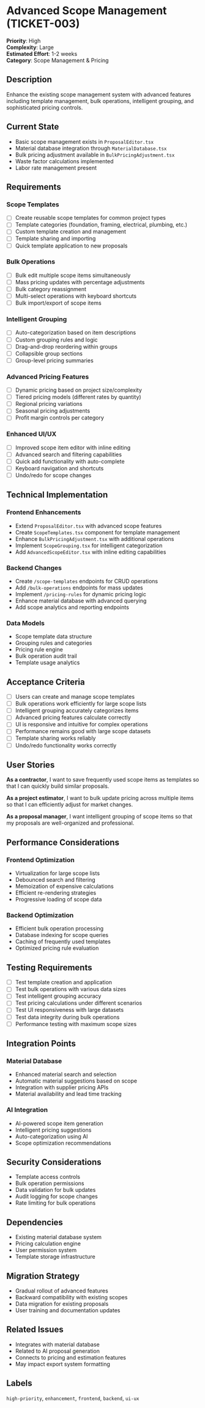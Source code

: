 # Advanced Scope Management (TICKET-003)

**Priority**: High  
**Complexity**: Large  
**Estimated Effort**: 1-2 weeks  
**Category**: Scope Management & Pricing  

## Description

Enhance the existing scope management system with advanced features including template management, bulk operations, intelligent grouping, and sophisticated pricing controls.

## Current State

- Basic scope management exists in `ProposalEditor.tsx`
- Material database integration through `MaterialDatabase.tsx`
- Bulk pricing adjustment available in `BulkPricingAdjustment.tsx`
- Waste factor calculations implemented
- Labor rate management present

## Requirements

### Scope Templates
- [ ] Create reusable scope templates for common project types
- [ ] Template categories (foundation, framing, electrical, plumbing, etc.)
- [ ] Custom template creation and management
- [ ] Template sharing and importing
- [ ] Quick template application to new proposals

### Bulk Operations
- [ ] Bulk edit multiple scope items simultaneously
- [ ] Mass pricing updates with percentage adjustments
- [ ] Bulk category reassignment
- [ ] Multi-select operations with keyboard shortcuts
- [ ] Bulk import/export of scope items

### Intelligent Grouping
- [ ] Auto-categorization based on item descriptions
- [ ] Custom grouping rules and logic
- [ ] Drag-and-drop reordering within groups
- [ ] Collapsible group sections
- [ ] Group-level pricing summaries

### Advanced Pricing Features
- [ ] Dynamic pricing based on project size/complexity
- [ ] Tiered pricing models (different rates by quantity)
- [ ] Regional pricing variations
- [ ] Seasonal pricing adjustments
- [ ] Profit margin controls per category

### Enhanced UI/UX
- [ ] Improved scope item editor with inline editing
- [ ] Advanced search and filtering capabilities
- [ ] Quick add functionality with auto-complete
- [ ] Keyboard navigation and shortcuts
- [ ] Undo/redo for scope changes

## Technical Implementation

### Frontend Enhancements
- Extend `ProposalEditor.tsx` with advanced scope features
- Create `ScopeTemplates.tsx` component for template management
- Enhance `BulkPricingAdjustment.tsx` with additional operations
- Implement `ScopeGrouping.tsx` for intelligent categorization
- Add `AdvancedScopeEditor.tsx` with inline editing capabilities

### Backend Changes
- Create `/scope-templates` endpoints for CRUD operations
- Add `/bulk-operations` endpoints for mass updates
- Implement `/pricing-rules` for dynamic pricing logic
- Enhance material database with advanced querying
- Add scope analytics and reporting endpoints

### Data Models
- Scope template data structure
- Grouping rules and categories
- Pricing rule engine
- Bulk operation audit trail
- Template usage analytics

## Acceptance Criteria

- [ ] Users can create and manage scope templates
- [ ] Bulk operations work efficiently for large scope lists
- [ ] Intelligent grouping accurately categorizes items
- [ ] Advanced pricing features calculate correctly
- [ ] UI is responsive and intuitive for complex operations
- [ ] Performance remains good with large scope datasets
- [ ] Template sharing works reliably
- [ ] Undo/redo functionality works correctly

## User Stories

**As a contractor**, I want to save frequently used scope items as templates so that I can quickly build similar proposals.

**As a project estimator**, I want to bulk update pricing across multiple items so that I can efficiently adjust for market changes.

**As a proposal manager**, I want intelligent grouping of scope items so that my proposals are well-organized and professional.

## Performance Considerations

### Frontend Optimization
- Virtualization for large scope lists
- Debounced search and filtering
- Memoization of expensive calculations
- Efficient re-rendering strategies
- Progressive loading of scope data

### Backend Optimization
- Efficient bulk operation processing
- Database indexing for scope queries
- Caching of frequently used templates
- Optimized pricing rule evaluation

## Testing Requirements

- [ ] Test template creation and application
- [ ] Test bulk operations with various data sizes
- [ ] Test intelligent grouping accuracy
- [ ] Test pricing calculations under different scenarios
- [ ] Test UI responsiveness with large datasets
- [ ] Test data integrity during bulk operations
- [ ] Performance testing with maximum scope sizes

## Integration Points

### Material Database
- Enhanced material search and selection
- Automatic material suggestions based on scope
- Integration with supplier pricing APIs
- Material availability and lead time tracking

### AI Integration
- AI-powered scope item generation
- Intelligent pricing suggestions
- Auto-categorization using AI
- Scope optimization recommendations

## Security Considerations

- Template access controls
- Bulk operation permissions
- Data validation for bulk updates
- Audit logging for scope changes
- Rate limiting for bulk operations

## Dependencies

- Existing material database system
- Pricing calculation engine
- User permission system
- Template storage infrastructure

## Migration Strategy

- Gradual rollout of advanced features
- Backward compatibility with existing scopes
- Data migration for existing proposals
- User training and documentation updates

## Related Issues

- Integrates with material database
- Related to AI proposal generation
- Connects to pricing and estimation features
- May impact export system formatting

## Labels

`high-priority`, `enhancement`, `frontend`, `backend`, `ui-ux`
